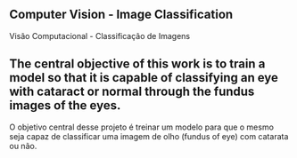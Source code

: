 ## Computer Vision - Image Classification 
Visão Computacional - Classificação de Imagens

## The central objective of this work is to train a model so that it is capable of classifying an eye with cataract or normal through the fundus images of the eyes.
 O objetivo central desse projeto é treinar um modelo para que o mesmo seja capaz de classificar uma imagem de olho (fundus of eye) com catarata ou não.
